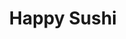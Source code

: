 ---
layout: place
title: "Happy Sushi"
permalink: /california/santa-clara/happy-sushi.html
stateAbbr: CA
stateName: California
cityName: Santa Clara
seo:
  name: "Happy Sushi"
  type: Restaurant
  links: https://www.happysushimenu.com/
description: "Looking for sushi in Santa Clara, California? Check out Happy Sushi for a delightful Japanese dining experience. Enjoy a variety of sushi and other dishes in..."
place_id: ChIJc7N9RQzKj4ARH9gEYX95_I0
photos:
  - name: >-
      places/ChIJc7N9RQzKj4ARH9gEYX95_I0/photos/AeeoHcJjiASlA7HAhAYPghaYG645_p8YQz6aX7xl0uKUfUNIk5PoczOtbDn8R3zpEpC0kHNVv10q-27iq9l5-WP5KBCeq8Fn5XIM9XWo_pj6fsW-4LhLiAqTYaB5DiYBxWJP4_ddmTz48u2EFwdsFz1MHwAUwp-_BmpejXeN8I3QXS7ff24uLPXUyY4OXAqfmtwpog8I2U4-biyL3_pDUXBZNQioDV4DFFCySKMqD6SqTUCkwqjfdBpkD20jE8z4HviJqy9JUk_vaI-jyZq6IN4YTU1iUkIvcPfNgUdv384EBz2-9A
    widthPx: 3024
    heightPx: 3024
    authorAttributions:
      - displayName: Happy Sushi
        uri: https://maps.google.com/maps/contrib/112021230339515049447
        photoUri: >-
          https://lh3.googleusercontent.com/a-/ALV-UjX4at_SO4YEbdQ3oH6vPB-_ENmXaJx1lf9aZPFT5VJwpiHYhl5F=s100-p-k-no-mo
    flagContentUri: >-
      https://www.google.com/local/imagery/report/?cb_client=maps_api_places.places_api&image_key=!1e10!2sAF1QipPW2jtyh4zB_cb0P83W2w_3gklh4z_45BPV5UUL&hl=en-US
    googleMapsUri: >-
      https://www.google.com/maps/place//data=!3m4!1e2!3m2!1sAF1QipPW2jtyh4zB_cb0P83W2w_3gklh4z_45BPV5UUL!2e10!4m2!3m1!1s0x808fca0c457db373:0x8dfc797f6104d81f
  - name: >-
      places/ChIJc7N9RQzKj4ARH9gEYX95_I0/photos/AeeoHcK-qH3I0qK5bldfivXV_2ZuzCDdnvO-bgSyJWuiss85gXIiREy6c6zx_xzUPk32C8Mw4Wof-LSB5WM-1fmvJACZwSGfAOZQQpMyNTDtjRQIJwqvrzBwpB_OLcOojl88zfhO9duRv4bhEesnxcEQl34Opzn9vFm9-QwYby4SrRGwT_EyGDO-VyCSWSmtwmzQ0HcEUUgsmDAO4vWaJQzJ_96SwLAQ37k8_me8BSSSK29nH47iKXy3iRHYSRwB7KtgKeFAMO6zs7WCr4xMOtLly7m1Y3sDUwAlnnJpU6pDNkzS2Q
    widthPx: 4032
    heightPx: 2269
    authorAttributions:
      - displayName: Happy Sushi
        uri: https://maps.google.com/maps/contrib/112021230339515049447
        photoUri: >-
          https://lh3.googleusercontent.com/a-/ALV-UjX4at_SO4YEbdQ3oH6vPB-_ENmXaJx1lf9aZPFT5VJwpiHYhl5F=s100-p-k-no-mo
    flagContentUri: >-
      https://www.google.com/local/imagery/report/?cb_client=maps_api_places.places_api&image_key=!1e10!2sAF1QipMuxyaCll110cy6vyyPCqzOKTQm386CCUad89T1&hl=en-US
    googleMapsUri: >-
      https://www.google.com/maps/place//data=!3m4!1e2!3m2!1sAF1QipMuxyaCll110cy6vyyPCqzOKTQm386CCUad89T1!2e10!4m2!3m1!1s0x808fca0c457db373:0x8dfc797f6104d81f
  - name: >-
      places/ChIJc7N9RQzKj4ARH9gEYX95_I0/photos/AeeoHcLaOkNEc6kABW_XOXL4SfTtbWM9Tng8OlcfvOl6kWY2gx1TebVf0P-NS_4LOlnoWLm_bZsaPxwCrlQNtWX-ZwRLyf7AHnemT4nhIB2MD9t0GfC4DchZB7EFEwbaSTWUO7PKH3xrMd7Ko_MbkWOj_OYQZBkOup6LP-WGco8GP4k-vg3MwYajCFEPPsMUKm2sBv59AM2Md8bDlAHdNbvAVMDXBGqqduEIHcCuUs-8dW5tHZ3JyTrL8wH977_t5ee37d9RSKJ-pAqi2aFgNkYtM6sDK3tHQUmTdMbJJvlamT7Gzw
    widthPx: 4032
    heightPx: 3024
    authorAttributions:
      - displayName: Happy Sushi
        uri: https://maps.google.com/maps/contrib/112021230339515049447
        photoUri: >-
          https://lh3.googleusercontent.com/a-/ALV-UjX4at_SO4YEbdQ3oH6vPB-_ENmXaJx1lf9aZPFT5VJwpiHYhl5F=s100-p-k-no-mo
    flagContentUri: >-
      https://www.google.com/local/imagery/report/?cb_client=maps_api_places.places_api&image_key=!1e10!2sAF1QipOi9jWi_9wNbQsTZDLPvYKTlzSylcCMV3itcV5j&hl=en-US
    googleMapsUri: >-
      https://www.google.com/maps/place//data=!3m4!1e2!3m2!1sAF1QipOi9jWi_9wNbQsTZDLPvYKTlzSylcCMV3itcV5j!2e10!4m2!3m1!1s0x808fca0c457db373:0x8dfc797f6104d81f
  - name: >-
      places/ChIJc7N9RQzKj4ARH9gEYX95_I0/photos/AeeoHcIijUvovttxLw3hcfvz4ppGhfae8QCH8rmn7ZeFLErFRh-GGyS1RmjbS_0WfrajKMRmMxkc6DC_ogQLbjDngAhFwfLBDFSncYmYTDPqEIFr8kDPqQXF8jpjsezQEHY6eK5yRVOZAKbOFNhBC2s4xMYBKSQ9-dS95mcLovpXTOAAFUpNQrhQYVV8cwkp7OahwD9iotzXdNvyCEFZkDMeVQpIPwbBddcf2uLr28lxlHeI8r7tVLfWqRQElRfCWqz5f-fxkOoijT8BQh7TV3orI-Er61OD_sTrJaVeJXdhi7E2q-2u9JS9U9DSTxAo6vFjPd2xNT1wPKdB7i6vli5whtZ1uyRr-5GHZxKfHGlEb2vPBz6zlQ-z5kjxQXTgVMePAwX4fyFGqxrV0WP2KDhMMrzFmWVkjGaZSaxp47YWFG6lKst1
    widthPx: 4800
    heightPx: 3600
    authorAttributions:
      - displayName: Vladislav Avadanii
        uri: https://maps.google.com/maps/contrib/113584377544567442858
        photoUri: >-
          https://lh3.googleusercontent.com/a/ACg8ocJIzrapmREZtDuaPg98x6s5wzPbWyGtz92ldtlwEk9kuB0bWG-j=s100-p-k-no-mo
    flagContentUri: >-
      https://www.google.com/local/imagery/report/?cb_client=maps_api_places.places_api&image_key=!1e10!2sCIHM0ogKEICAgID_jZTukAE&hl=en-US
    googleMapsUri: >-
      https://www.google.com/maps/place//data=!3m4!1e2!3m2!1sCIHM0ogKEICAgID_jZTukAE!2e10!4m2!3m1!1s0x808fca0c457db373:0x8dfc797f6104d81f
  - name: >-
      places/ChIJc7N9RQzKj4ARH9gEYX95_I0/photos/AeeoHcJmn3Kh4CC_HwhXMPQrn1ttpgHiXKlDNVYM4Dto9RKVHdVbrjn7Axb9BqjADKYtRflCoMxndwMosJWG2yRLPQLEkU4zH0t8_STnqz1U5rPIqvTyrs140TL4UwsESKAdVnOyfrwiUKV-voRYnJc7EQJEcLwpOjtpZerDvliPEiTgryXN_bjqwnaavi18vOXFHJbkQRqjRZG7-ipD_CyahIPKnyBtpi2vyrSAG08ydPSOrEL1Moexlh9m0yUzvqxRDPo-sbxUztbOlvxZitoEGwznRT6BwCscrI6B7K7r2CTwSym61uPBrksvwSjdQLUQKcgwFJacsgabuZ2FXwLgZ6kphnCILybXOmzEU8Qobkt8tEJX4P7eQolz-Z6veyhuGPSG5t40sWyqpWeMKiJ_igtM9SLLP8-B_4KTrJdiOWJyHVp2
    widthPx: 4032
    heightPx: 3024
    authorAttributions:
      - displayName: Niraj S
        uri: https://maps.google.com/maps/contrib/102515519367076809612
        photoUri: >-
          https://lh3.googleusercontent.com/a-/ALV-UjW5PSkQ7b2LXlllx6gV6w0vfv9CU9AMYF9J1Ko-ihro3B8BMIs=s100-p-k-no-mo
    flagContentUri: >-
      https://www.google.com/local/imagery/report/?cb_client=maps_api_places.places_api&image_key=!1e10!2sCIHM0ogKEICAgICjj5eOugE&hl=en-US
    googleMapsUri: >-
      https://www.google.com/maps/place//data=!3m4!1e2!3m2!1sCIHM0ogKEICAgICjj5eOugE!2e10!4m2!3m1!1s0x808fca0c457db373:0x8dfc797f6104d81f
  - name: >-
      places/ChIJc7N9RQzKj4ARH9gEYX95_I0/photos/AeeoHcL9XWLWQpzm66sURUJrFkipFctSGCXsaCfA_Mfm3MNse_42g1bWTsB0ICZercaPqjSNQj2GRhiZJqhaoR5jqTv7j4Gn2Si4DD0s4BzCLsW3M60HaTIUiMFCvyI6Ml2tqpCnxUbEkjL3u4xu4CPRGRm4_vYXmw1imsSG1nxwVTJJ6uNtg0-Qax31KphO9iEheyc3nlTgBvgxo0aKTMasGQvnh4L8hS5cralr9E44H-jmqGjbQWr2qSRoYwjfpZAw92feKFfVn2nR2ZQ9pbrxVwweXC1VHVmWx23DXXUHprCoBQ
    widthPx: 960
    heightPx: 1280
    authorAttributions:
      - displayName: Happy Sushi
        uri: https://maps.google.com/maps/contrib/112021230339515049447
        photoUri: >-
          https://lh3.googleusercontent.com/a-/ALV-UjX4at_SO4YEbdQ3oH6vPB-_ENmXaJx1lf9aZPFT5VJwpiHYhl5F=s100-p-k-no-mo
    flagContentUri: >-
      https://www.google.com/local/imagery/report/?cb_client=maps_api_places.places_api&image_key=!1e10!2sAF1QipPED_B95bPfgQlxKLVVyEvKP_5xOuRwzmKZ525p&hl=en-US
    googleMapsUri: >-
      https://www.google.com/maps/place//data=!3m4!1e2!3m2!1sAF1QipPED_B95bPfgQlxKLVVyEvKP_5xOuRwzmKZ525p!2e10!4m2!3m1!1s0x808fca0c457db373:0x8dfc797f6104d81f
  - name: >-
      places/ChIJc7N9RQzKj4ARH9gEYX95_I0/photos/AeeoHcIMdE3W6vW6-uM_RLl9Jj7Yfc36I_-rnZQrNut0mwAffVrzkHSLa5k4XRfjQYesaDmibPdDxPQBWyD9PziCKY0028NQ5NSYAjKDb9JyueXnTZTh9mrEtq8mzJWioCEhWMDYGW_fKjDlib_x7R1wxfvY_7j7prwBeihKDqUs9dFuYqcz9S3ZMYmgYik7AaOsv8PG6j7qfLD0JqPAts4eWkPXhLypaOrezDBd6t1uxew55dkJiL284R_Ykh5tq3QEm8Vz6O1V_dU-LnlFYZ7obgBy7YRap8akGpZyd8gLRLkrLsUSZVcMBklaK3aNqC39GznsWU_jT__eJjnKGBAYSz3Gh7ZPggJEVkvpKl80qzGI6koEOdbWLnT_uMQpf2mR7s8fPcO8q1OBC0CTDWFyqoMNO3ORlwCKiy_0odxCQXsKUKoO
    widthPx: 4032
    heightPx: 3024
    authorAttributions:
      - displayName: Vladislav Avadanii
        uri: https://maps.google.com/maps/contrib/113584377544567442858
        photoUri: >-
          https://lh3.googleusercontent.com/a/ACg8ocJIzrapmREZtDuaPg98x6s5wzPbWyGtz92ldtlwEk9kuB0bWG-j=s100-p-k-no-mo
    flagContentUri: >-
      https://www.google.com/local/imagery/report/?cb_client=maps_api_places.places_api&image_key=!1e10!2sCIHM0ogKEICAgID_jZTuoAE&hl=en-US
    googleMapsUri: >-
      https://www.google.com/maps/place//data=!3m4!1e2!3m2!1sCIHM0ogKEICAgID_jZTuoAE!2e10!4m2!3m1!1s0x808fca0c457db373:0x8dfc797f6104d81f
  - name: >-
      places/ChIJc7N9RQzKj4ARH9gEYX95_I0/photos/AeeoHcLZu8I--I5OCKRiklion_S8wp0m_cPA3WZ2HehbtFs8l-2fZ2RBPpi62KK3V4EJSoljEp3WNDRpj_wFzik0jnEbXqcwrKKT6_HKr4z1LkazUZQ9Wp9cfUwLE6lRMfpaO_PzIk7veiMYhQmCDw2va7SDhFsWwj2tmHRCuvynnzke9BJwGcGniATMR4qS_032fjJyGxvKqHwMyNfEinlHqPGO9J8r7TJlpQMAmuOFrM0Kcq-NF2ytJSonLgTzfYUw5tqUAZ35ZEF7lfOLlHjXCJ8gMbh0xLmOK8prjdXnvkvI3w
    widthPx: 3025
    heightPx: 3024
    authorAttributions:
      - displayName: Happy Sushi
        uri: https://maps.google.com/maps/contrib/112021230339515049447
        photoUri: >-
          https://lh3.googleusercontent.com/a-/ALV-UjX4at_SO4YEbdQ3oH6vPB-_ENmXaJx1lf9aZPFT5VJwpiHYhl5F=s100-p-k-no-mo
    flagContentUri: >-
      https://www.google.com/local/imagery/report/?cb_client=maps_api_places.places_api&image_key=!1e10!2sAF1QipNodqovLN3aTwmj_w1lJb3Qm2IVLd8mdeP021Fo&hl=en-US
    googleMapsUri: >-
      https://www.google.com/maps/place//data=!3m4!1e2!3m2!1sAF1QipNodqovLN3aTwmj_w1lJb3Qm2IVLd8mdeP021Fo!2e10!4m2!3m1!1s0x808fca0c457db373:0x8dfc797f6104d81f
  - name: >-
      places/ChIJc7N9RQzKj4ARH9gEYX95_I0/photos/AeeoHcLK-NzuYIsMI0rbC-p_NYVPa6mzfmL0uBaIBRiuyL1VNt6iYaICD9diEOrch9_lNX9Bh6n_WF_RSrc2Hsxj1Te-eZNi89a4educVoMXsUlzlK-zMkiJNQJ-p2z_i0cuy2j5RPrXNQzF3FK9cazcBLwxOg1SS9b8x6XaHPg1yr-oJei5yZHYpK9i65B7OY8TZcIvYBXdmyEBvUWUWPfbStPiKvgC0s30JJ2GYXADrPkFBckmn2HpaQDVg-znXe4rArcSyl5-GtMLwSqACmS6KeaxNXrlvagrwhYujMcoR8Xm80AuSqEh7xGGeePi9AUscsrEE1W0oNSFIIPpdtTzqRrrDMyGQF_47kIfOq50Hz4zh8dGBLuVP14y42wk3ARyXtGPcAl3x0mJz9rltzkw0FdUnCbjjQBtBP2LLIPeCYWe4spW
    widthPx: 4032
    heightPx: 3024
    authorAttributions:
      - displayName: Shachar Ben-Hador
        uri: https://maps.google.com/maps/contrib/109040658340291466889
        photoUri: >-
          https://lh3.googleusercontent.com/a/ACg8ocIRKXvO9fGS5U_x6c4mvVbFC76EvMFYugN477hvzZd-LaMypA=s100-p-k-no-mo
    flagContentUri: >-
      https://www.google.com/local/imagery/report/?cb_client=maps_api_places.places_api&image_key=!1e10!2sCIHM0ogKEICAgMDg_t-2jwE&hl=en-US
    googleMapsUri: >-
      https://www.google.com/maps/place//data=!3m4!1e2!3m2!1sCIHM0ogKEICAgMDg_t-2jwE!2e10!4m2!3m1!1s0x808fca0c457db373:0x8dfc797f6104d81f
  - name: >-
      places/ChIJc7N9RQzKj4ARH9gEYX95_I0/photos/AeeoHcL4tIGLWheQO6bf100GK5ko7HGMZfkGOM6_BWlIuIu8-QvQJk-bp3Q0PG0TJzEABegDIPhRaPbR2ivR1AeTtlwfbFOy-EONkwSDWjJcqiHVeJHF1bGAsiCGKIk-AwQerxNBZk-JNE9pRGYPIcyCUSPWSr8RLyCfpyeF6irTs1iuhG0TIbCD3p-VEpjiIi1gh9EG0v73xeETQEFuWxFrZ0tkdyB0W69MsB-Gbi5V4ll1htiqD4uhqWWHKOLGPdo8qXnMlQ_JKdssUH7SeiK962GL50hj0-SWDFQzJ1mKyyZwlA
    widthPx: 4032
    heightPx: 3024
    authorAttributions:
      - displayName: Happy Sushi
        uri: https://maps.google.com/maps/contrib/112021230339515049447
        photoUri: >-
          https://lh3.googleusercontent.com/a-/ALV-UjX4at_SO4YEbdQ3oH6vPB-_ENmXaJx1lf9aZPFT5VJwpiHYhl5F=s100-p-k-no-mo
    flagContentUri: >-
      https://www.google.com/local/imagery/report/?cb_client=maps_api_places.places_api&image_key=!1e10!2sAF1QipOiFYjiMcoMC9Z5rb_247OvlYteZwQbK3SNOZeS&hl=en-US
    googleMapsUri: >-
      https://www.google.com/maps/place//data=!3m4!1e2!3m2!1sAF1QipOiFYjiMcoMC9Z5rb_247OvlYteZwQbK3SNOZeS!2e10!4m2!3m1!1s0x808fca0c457db373:0x8dfc797f6104d81f
address: '3216 El Camino Real #5, Santa Clara, CA 95051, USA'
street: '3216 El Camino Real #5'
city: Santa Clara
state: CA
zip: '95051'
country: USA
neighborhood: null
latitude: '37.352144'
longitude: '-121.985084'
accessibility_options:
  wheelchairAccessibleParking: true
  wheelchairAccessibleEntrance: true
  wheelchairAccessibleRestroom: true
  wheelchairAccessibleSeating: true
business_status: OPERATIONAL
name: Happy Sushi
google_maps_links:
  directionsUri: >-
    https://www.google.com/maps/dir//''/data=!4m7!4m6!1m1!4e2!1m2!1m1!1s0x808fca0c457db373:0x8dfc797f6104d81f!3e0
  placeUri: https://maps.google.com/?cid=10231186041474439199
  writeAReviewUri: >-
    https://www.google.com/maps/place//data=!4m3!3m2!1s0x808fca0c457db373:0x8dfc797f6104d81f!12e1
  reviewsUri: >-
    https://www.google.com/maps/place//data=!4m4!3m3!1s0x808fca0c457db373:0x8dfc797f6104d81f!9m1!1b1
  photosUri: >-
    https://www.google.com/maps/place//data=!4m3!3m2!1s0x808fca0c457db373:0x8dfc797f6104d81f!10e5
primary_type: Sushi Restaurant
opening_hours:
  regular: null
  current: null
secondary_opening_hours:
  regular:
    weekdayDescriptions: null
    type: null
  current:
    weekdayDescriptions: null
    type: null
phone: (408) 638-7606
price_level: PRICE_LEVEL_MODERATE
price_range: $20 &ndash; $30
rating: '4.4'
rating_count: 436
website: https://www.happysushimenu.com/
reviews: null
parking_options: null
payment_options: null
allow_dogs: null
curbside_pickup: null
delivery: null
dine_in: null
good_for_children: null
good_for_groups: null
good_for_sports: null
live_music: null
menu_for_children: null
outdoor_seating: null
reservable: null
restroom: null
serves_beer: null
serves_breakfast: null
serves_brunch: null
serves_cocktails: null
serves_coffee: null
serves_dinner: null
serves_dessert: null
serves_lunch: null
serves_vegetarian_food: null
serves_wine: null
takeout: null
summary: null

---